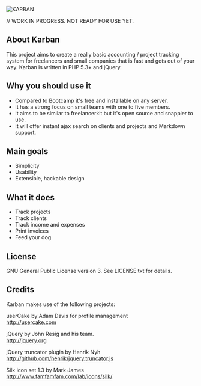 ![KARBAN](../themes/img/karban.png)

// WORK IN PROGRESS. NOT READY FOR USE YET.


About Karban
------------

This project aims to create a really basic accounting / project tracking system
for freelancers and small companies that is fast and gets out of your way.
Karban is written in PHP 5.3+ and jQuery.


Why you should use it
---------------------

- Compared to Bootcamp it's free and installable on any server.
- It has a strong focus on small teams with one to five members.
- It aims to be similar to freelancerkit but it's open source and snappier to use.
- It will offer instant ajax search on clients and projects and Markdown support.
	
	
Main goals
----------

- Simplicity
- Usability
- Extensible, hackable design
	
	
What it does
------------

- Track projects
- Track clients
- Track income and expenses
- Print invoices
- Feed your dog

License
-------

GNU General Public License version 3. 
See LICENSE.txt for details.


Credits
-------

Karban makes use of the following projects:

userCake by Adam Davis for profile management  
<http://usercake.com>  
	
jQuery by John Resig and his team.  
<http://jquery.org>  
	
jQuery truncator plugin by Henrik Nyh  
<http://github.com/henrik/jquery.truncator.js>  

Silk icon set 1.3 by Mark James  
<http://www.famfamfam.com/lab/icons/silk/>  
